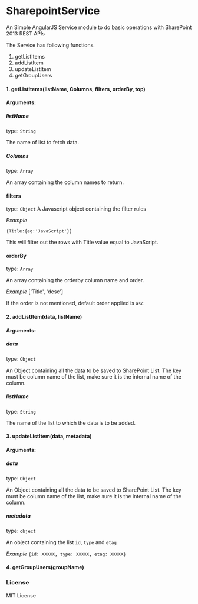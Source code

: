 # SharepointService

An Simple AngularJS Service module to do basic operations with SharePoint 2013 REST APIs

The Service has following functions.

1. getListItems
2. addListItem
3. updateListItem
4. getGroupUsers 

#### 1. getListItems(listName, Columns, filters, orderBy, top)

#### Arguments:

##### listName
type: `String`

The name of list to fetch data.

##### Columns
type: `Array`

An array containing the column names to return. 

#### filters
type: `Object`
A Javascript object containing the filter rules

*Example*

`{Title:{eq:'JavaScript'}}`

This will filter out the rows with Title value equal to JavaScript.

#### orderBy
type: `Array`

An array containing the orderby column name and order.

*Example*
['Title', 'desc']

If the order is not mentioned, default order applied is `asc`

#### 2. addListItem(data, listName)

#### Arguments:

##### data
type: `Object`

An Object containing all the data to be saved to SharePoint List. The key must be column name of the list, make sure it is the internal name of the column.

##### listName

type: `String`

The name of the list to which the data is to be added.

#### 3. updateListItem(data, metadata)

#### Arguments:

##### data
type: `Object`

An Object containing all the data to be saved to SharePoint List. The key must be column name of the list, make sure it is the internal name of the column.

##### metadata
type: `object`

An object containing the list `id`, `type` and `etag`

*Example*
`{id: XXXXX, type: XXXXX, etag: XXXXX}`

#### 4. getGroupUsers(groupName)

### License

MIT License
